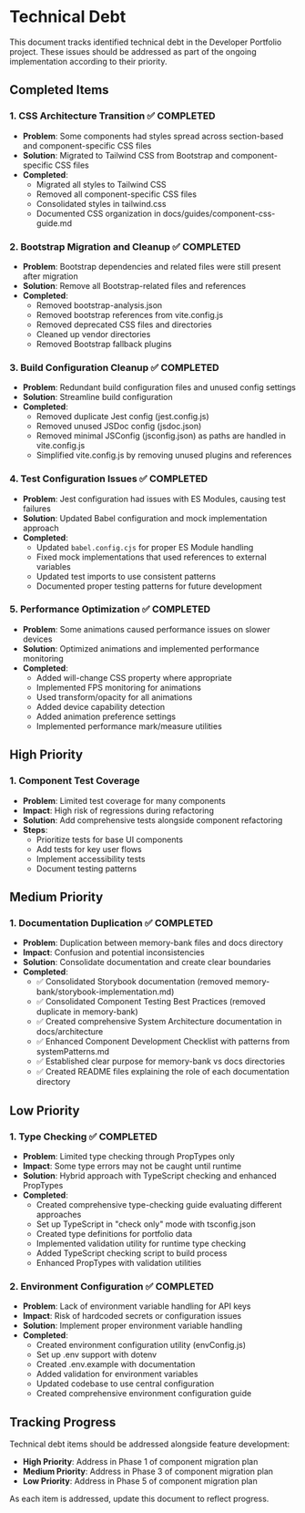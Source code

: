 # Technical Debt

This document tracks identified technical debt in the Developer Portfolio project. These issues should be addressed as part of the ongoing implementation according to their priority.

## Completed Items

### 1. CSS Architecture Transition ✅ COMPLETED

- **Problem**: Some components had styles spread across section-based and component-specific CSS files
- **Solution**: Migrated to Tailwind CSS from Bootstrap and component-specific CSS files
- **Completed**:
  - Migrated all styles to Tailwind CSS
  - Removed all component-specific CSS files
  - Consolidated styles in tailwind.css
  - Documented CSS organization in docs/guides/component-css-guide.md

### 2. Bootstrap Migration and Cleanup ✅ COMPLETED

- **Problem**: Bootstrap dependencies and related files were still present after migration
- **Solution**: Remove all Bootstrap-related files and references
- **Completed**:
  - Removed bootstrap-analysis.json
  - Removed bootstrap references from vite.config.js
  - Removed deprecated CSS files and directories
  - Cleaned up vendor directories
  - Removed Bootstrap fallback plugins

### 3. Build Configuration Cleanup ✅ COMPLETED

- **Problem**: Redundant build configuration files and unused config settings
- **Solution**: Streamline build configuration
- **Completed**:
  - Removed duplicate Jest config (jest.config.js)
  - Removed unused JSDoc config (jsdoc.json)
  - Removed minimal JSConfig (jsconfig.json) as paths are handled in vite.config.js
  - Simplified vite.config.js by removing unused plugins and references
  
### 4. Test Configuration Issues ✅ COMPLETED

- **Problem**: Jest configuration had issues with ES Modules, causing test failures
- **Solution**: Updated Babel configuration and mock implementation approach
- **Completed**:
  - Updated `babel.config.cjs` for proper ES Module handling
  - Fixed mock implementations that used references to external variables
  - Updated test imports to use consistent patterns
  - Documented proper testing patterns for future development

### 5. Performance Optimization ✅ COMPLETED

- **Problem**: Some animations caused performance issues on slower devices
- **Solution**: Optimized animations and implemented performance monitoring
- **Completed**:
  - Added will-change CSS property where appropriate
  - Implemented FPS monitoring for animations
  - Used transform/opacity for all animations
  - Added device capability detection
  - Added animation preference settings
  - Implemented performance mark/measure utilities

## High Priority

### 1. Component Test Coverage

- **Problem**: Limited test coverage for many components
- **Impact**: High risk of regressions during refactoring
- **Solution**: Add comprehensive tests alongside component refactoring
- **Steps**:
  - Prioritize tests for base UI components
  - Add tests for key user flows
  - Implement accessibility tests
  - Document testing patterns

## Medium Priority

### 1. Documentation Duplication ✅ COMPLETED

- **Problem**: Duplication between memory-bank files and docs directory
- **Impact**: Confusion and potential inconsistencies
- **Solution**: Consolidate documentation and create clear boundaries
- **Completed**:
  - ✅ Consolidated Storybook documentation (removed memory-bank/storybook-implementation.md)
  - ✅ Consolidated Component Testing Best Practices (removed duplicate in memory-bank)
  - ✅ Created comprehensive System Architecture documentation in docs/architecture
  - ✅ Enhanced Component Development Checklist with patterns from systemPatterns.md
  - ✅ Established clear purpose for memory-bank vs docs directories
  - ✅ Created README files explaining the role of each documentation directory

## Low Priority

### 1. Type Checking ✅ COMPLETED

- **Problem**: Limited type checking through PropTypes only
- **Impact**: Some type errors may not be caught until runtime
- **Solution**: Hybrid approach with TypeScript checking and enhanced PropTypes
- **Completed**:
  - Created comprehensive type-checking guide evaluating different approaches
  - Set up TypeScript in "check only" mode with tsconfig.json
  - Created type definitions for portfolio data
  - Implemented validation utility for runtime type checking
  - Added TypeScript checking script to build process
  - Enhanced PropTypes with validation utilities

### 2. Environment Configuration ✅ COMPLETED

- **Problem**: Lack of environment variable handling for API keys
- **Impact**: Risk of hardcoded secrets or configuration issues
- **Solution**: Implement proper environment variable handling
- **Completed**:
  - Created environment configuration utility (envConfig.js)
  - Set up .env support with dotenv
  - Created .env.example with documentation
  - Added validation for environment variables
  - Updated codebase to use central configuration
  - Created comprehensive environment configuration guide

## Tracking Progress

Technical debt items should be addressed alongside feature development:

- **High Priority**: Address in Phase 1 of component migration plan
- **Medium Priority**: Address in Phase 3 of component migration plan
- **Low Priority**: Address in Phase 5 of component migration plan

As each item is addressed, update this document to reflect progress.